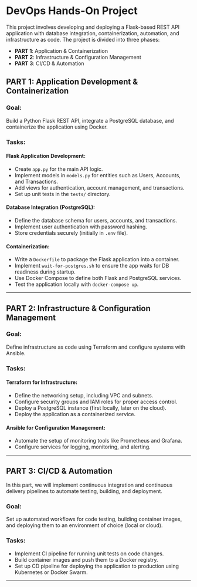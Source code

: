 # DevOps Hands-On Project

This project involves developing and deploying a Flask-based REST API application with database integration, containerization, automation, and infrastructure as code. The project is divided into three phases:

- **PART 1**: Application & Containerization
- **PART 2**: Infrastructure & Configuration Management
- **PART 3**: CI/CD & Automation

## PART 1: Application Development & Containerization

### Goal:
Build a Python Flask REST API, integrate a PostgreSQL database, and containerize the application using Docker.

### Tasks:

#### Flask Application Development:
- Create `app.py` for the main API logic.
- Implement models in `models.py` for entities such as Users, Accounts, and Transactions.
- Add views for authentication, account management, and transactions.
- Set up unit tests in the `tests/` directory.

#### Database Integration (PostgreSQL):
- Define the database schema for users, accounts, and transactions.
- Implement user authentication with password hashing.
- Store credentials securely (initially in `.env` file).

#### Containerization:
- Write a `Dockerfile` to package the Flask application into a container.
- Implement `wait-for-postgres.sh` to ensure the app waits for DB readiness during startup.
- Use Docker Compose to define both Flask and PostgreSQL services.
- Test the application locally with `docker-compose up`.

---

## PART 2: Infrastructure & Configuration Management

### Goal:
Define infrastructure as code using Terraform and configure systems with Ansible.

### Tasks:

#### Terraform for Infrastructure:
- Define the networking setup, including VPC and subnets.
- Configure security groups and IAM roles for proper access control.
- Deploy a PostgreSQL instance (first locally, later on the cloud).
- Deploy the application as a containerized service.

#### Ansible for Configuration Management:
- Automate the setup of monitoring tools like Prometheus and Grafana.
- Configure services for logging, monitoring, and alerting.

---

## PART 3: CI/CD & Automation

In this part, we will implement continuous integration and continuous delivery pipelines to automate testing, building, and deployment.

### Goal:
Set up automated workflows for code testing, building container images, and deploying them to an environment of choice (local or cloud).

### Tasks:
- Implement CI pipeline for running unit tests on code changes.
- Build container images and push them to a Docker registry.
- Set up CD pipeline for deploying the application to production using Kubernetes or Docker Swarm.

---
